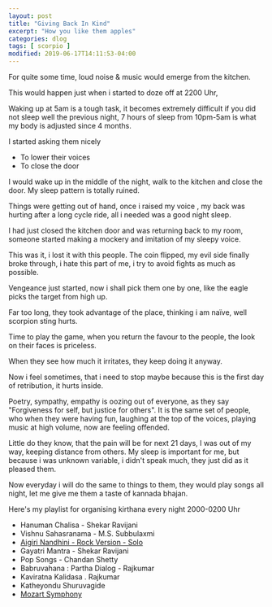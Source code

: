 ```yaml
---
layout: post
title: "Giving Back In Kind"
excerpt: "How you like them apples"
categories: dlog
tags: [ scorpio ]
modified: 2019-06-17T14:11:53-04:00
---
```


For quite some time, loud noise & music would emerge from the kitchen.

This would happen just when i started to doze off at 2200 Uhr,

Waking up at 5am is a tough task, it becomes extremely difficult if you did not sleep well the previous night, 7 hours of sleep from 10pm-5am is what my body is adjusted since 4 months.  

I started asking them nicely
* To lower their voices
* To close the door

I would wake up in the middle of the night, walk to the kitchen and close the door. My sleep pattern is totally ruined.

Things were getting out of hand, once i raised my voice , my back was hurting after a long cycle ride, all i needed was a good night sleep.

I had just closed the kitchen door and was returning back to my room, someone started making a mockery and imitation of my sleepy voice.

This was it, i lost it with this people. The coin flipped, my evil side finally broke through, i hate this part of me, i try to avoid fights as much as possible.

Vengeance just started, now i shall pick them one by one, like the eagle picks the target from high up.

Far too long, they took advantage of the place, thinking i am naïve, well scorpion sting hurts.


Time to play the game, when you return the favour to the people, the look on their faces is priceless.

When they see how much it irritates, they keep doing it anyway.

Now i feel sometimes, that i need to stop maybe because this is the first day of retribution, it hurts inside.

Poetry, sympathy, empathy is oozing out of everyone, as they say
"Forgiveness for self, but justice for others". It is the same set of people,
who when they were having fun, laughing at the top of the voices, playing music at high volume, now are feeling offended.

Little do they know, that the pain will be for next 21 days,
I was out of my way, keeping distance from others. My sleep is important for me, but because i was unknown variable, i didn't speak much, they just did as it pleased them.

Now everyday i will do the same to things to them, they would play songs all night, let me give me them a taste of kannada bhajan. 

Here's my playlist for organising kirthana every night 2000-0200 Uhr
* Hanuman Chalisa - Shekar Ravijani
* Vishnu Sahasranama - M.S. Subbulaxmi
* [Aigiri Nandhini - Rock Version - Solo](https://www.youtube.com/watch?v=z7NfL-RD2Fw)
* Gayatri Mantra - Shekar Ravijani
* Pop Songs - Chandan Shetty
* Babruvahana : Partha Dialog - Rajkumar
* Kaviratna Kalidasa . Rajkumar
* Katheyondu Shuruvagide
* [Mozart Symphony](https://www.youtube.com/watch?v=nskYndiHaA8)
